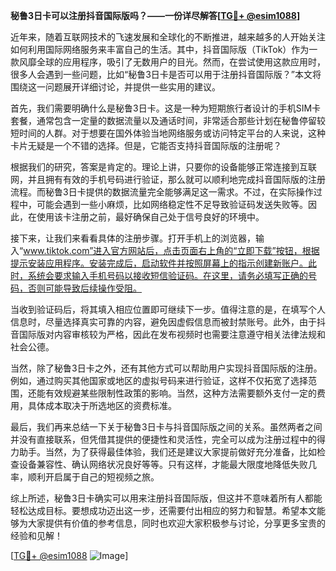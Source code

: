 **秘鲁3日卡可以注册抖音国际版吗？——一份详尽解答[[TG💪+ @esim1088](https://t.me/s/esim1088)]**

近年来，随着互联网技术的飞速发展和全球化的不断推进，越来越多的人开始关注如何利用国际网络服务来丰富自己的生活。其中，抖音国际版（TikTok）作为一款风靡全球的应用程序，吸引了无数用户的目光。然而，在尝试使用这款应用时，很多人会遇到一些问题，比如“秘鲁3日卡是否可以用于注册抖音国际版？”本文将围绕这一问题展开详细讨论，并提供一些实用的建议。

首先，我们需要明确什么是秘鲁3日卡。这是一种为短期旅行者设计的手机SIM卡套餐，通常包含一定量的数据流量以及通话时间，非常适合那些计划在秘鲁停留较短时间的人群。对于想要在国外体验当地网络服务或访问特定平台的人来说，这种卡片无疑是一个不错的选择。但是，它能否支持抖音国际版的注册呢？

根据我们的研究，答案是肯定的。理论上讲，只要你的设备能够正常连接到互联网，并且拥有有效的手机号码进行验证，那么就可以顺利地完成抖音国际版的注册流程。而秘鲁3日卡提供的数据流量完全能够满足这一需求。不过，在实际操作过程中，可能会遇到一些小麻烦，比如网络稳定性不足导致验证码发送失败等。因此，在使用该卡注册之前，最好确保自己处于信号良好的环境中。

接下来，让我们来看看具体的注册步骤。打开手机上的浏览器，输入“www.tiktok.com”进入官方网站后，点击页面右上角的“立即下载”按钮，根据提示安装应用程序。安装完成后，启动软件并按照屏幕上的指示创建新账户。此时，系统会要求输入手机号码以接收短信验证码。在这里，请务必填写正确的号码，否则可能导致后续操作受阻。

当收到验证码后，将其填入相应位置即可继续下一步。值得注意的是，在填写个人信息时，尽量选择真实可靠的内容，避免因虚假信息而被封禁账号。此外，由于抖音国际版对内容审核较为严格，因此在发布视频时也需要注意遵守相关法律法规和社会公德。

当然，除了秘鲁3日卡之外，还有其他方式可以帮助用户实现抖音国际版的注册。例如，通过购买其他国家或地区的虚拟号码来进行验证，这样不仅拓宽了选择范围，还能有效规避某些限制性政策的影响。当然，这种方法需要额外支付一定的费用，具体成本取决于所选地区的资费标准。

最后，我们再来总结一下关于秘鲁3日卡与抖音国际版之间的关系。虽然两者之间并没有直接联系，但凭借其提供的便捷性和灵活性，完全可以成为注册过程中的得力助手。当然，为了获得最佳体验，我们还是建议大家提前做好充分准备，比如检查设备兼容性、确认网络状况良好等等。只有这样，才能最大限度地降低失败几率，顺利开启属于自己的短视频之旅。

综上所述，秘鲁3日卡确实可以用来注册抖音国际版，但这并不意味着所有人都能轻松达成目标。要想成功迈出这一步，还需要付出相应的努力和智慧。希望本文能够为大家提供有价值的参考信息，同时也欢迎大家积极参与讨论，分享更多宝贵的经验和见解！

[[TG💪+ @esim1088](https://t.me/s/esim1088) ![Image](https://i.postimg.cc/4NQfJmqS/Snipaste-2025-05-13-00-14-12.png)]